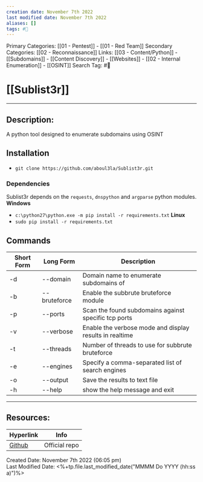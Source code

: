 ```yaml
---
creation date: November 7th 2022
last modified date: November 7th 2022
aliases: []
tags: #🧰
---
```


Primary Categories: [[01 - Pentest]] - [[01 - Red Team]]
Secondary Categories:  [[02 - Reconnaissance]]
Links: [[03 - Content/Python]] - [[Subdomains]] - [[Content Discovery]] - [[Websites]] - [[02 - Internal Enumeration]] - [[OSINT]]
Search Tag: #🧰  

# [[Sublist3r]]  
___

## Description:
A python tool designed to enumerate subdomains using OSINT

## Installation
- `git clone https://github.com/aboul3la/Sublist3r.git`
### Dependencies
Sublist3r depends on the `requests`, `dnspython` and `argparse` python modules.
**Windows**
- `c:\python27\python.exe -m pip install -r requirements.txt`
**Linux**
- `sudo pip install -r requirements.txt`


## Commands
Short Form    | Long Form     | Description
------------- | ------------- |-------------
-d            | --domain      | Domain name to enumerate subdomains of
-b            | --bruteforce  | Enable the subbrute bruteforce module
-p            | --ports       | Scan the found subdomains against specific tcp ports
-v            | --verbose     | Enable the verbose mode and display results in realtime
-t            | --threads     | Number of threads to use for subbrute bruteforce
-e            | --engines     | Specify a comma-separated list of search engines
-o            | --output      | Save the results to text file
-h            | --help        | show the help message and exit



___

## Resources:

| Hyperlink                                       | Info |
| ----------------------------------------------- | ---- |
| [Github](https://github.com/aboul3la/Sublist3r) | Official repo     |


Created Date: November 7th 2022 (06:05 pm)  
Last Modified Date: <%+tp.file.last_modified_date("MMMM Do YYYY (hh:ss a)")%>
